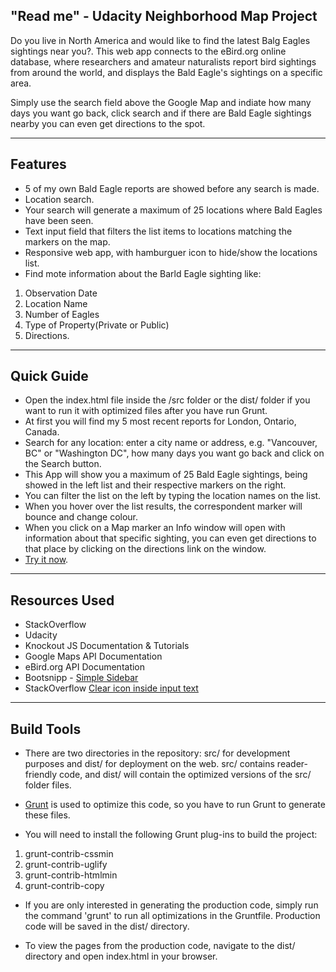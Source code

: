 "Read me" - Udacity Neighborhood Map Project
--------

Do you live in North America and would like to find the latest Balg Eagles sightings near you?. This web app connects to the eBird.org online database, where researchers and amateur naturalists report bird sightings from around the world, and displays the Bald Eagle's sightings on a specific area.


Simply use the search field above the Google Map and indiate how many days you want go back, click search and if there are Bald Eagle sightings nearby you can even get directions to the spot.

***

Features
-------

* 5 of my own Bald Eagle reports are showed before any search is made.
* Location search.
* Your search will generate a maximum of 25 locations where Bald Eagles have been seen.
* Text input field that filters the list items to locations matching the markers on the map.
* Responsive web app, with hamburguer icon to hide/show the locations list.
* Find mote information about the Barld Eagle sighting like:

1. Observation Date
2. Location Name
3. Number of Eagles
4. Type of Property(Private or Public)
5. Directions.

***

Quick Guide
-------

* Open the index.html file inside the /src folder or the dist/ folder if you want to run it with optimized files after you have run Grunt.
* At first you will find my 5 most recent reports for London, Ontario, Canada.
* Search for any location: enter a city name or address, e.g. "Vancouver, BC" or "Washington DC", how many days you want go back and click on the Search button.
* This App will show you a maximum of 25 Bald Eagle sightings, being showed in the left list and their respective markers on the right.
* You can filter the list on the left by typing the location names on the list.
* When you hover over the list results, the correspondent marker will bounce and change colour.
* When you click on a Map marker an Info window will open with information about that specific sighting, you can even get directions to that place by clicking on the directions link on the window.
* [Try it now](http://oscarlab.ca/eaglelocator/).

***

Resources Used
--------

* StackOverflow
* Udacity
* Knockout JS Documentation & Tutorials
* Google Maps API Documentation
* eBird.org API Documentation
* Bootsnipp - [Simple Sidebar](http://bootsnipp.com/snippets/BDWlD)
* StackOverflow [Clear icon inside input text](http://stackoverflow.com/questions/6258521/clear-icon-inside-input-text)

***

Build Tools 
--------

* There are two directories in the repository: src/ for development purposes and dist/ for deployment on the web. src/ contains reader-friendly code, and  dist/ will contain the optimized versions of the src/ folder files.

* [Grunt](http://gruntjs.com/) is used to optimize this code, so you have to run Grunt to generate these files.

* You will need to install the following Grunt plug-ins to build the project:

 1. grunt-contrib-cssmin
 2. grunt-contrib-uglify
 3. grunt-contrib-htmlmin
 4. grunt-contrib-copy

* If you are only interested in generating the production code, simply run the command 'grunt' to run all optimizations in the Gruntfile. Production code will be saved in the dist/ directory.

* To view the pages from the production code, navigate to the dist/ directory and open index.html in your browser.